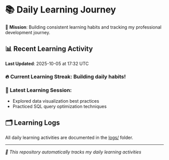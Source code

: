 # 📚 Daily Learning Journey

🎯 **Mission**: Building consistent learning habits and tracking my professional development journey.

## 📊 Recent Learning Activity

**Last Updated**: 2025-10-05 at 17:32 UTC

### 🔥 Current Learning Streak: Building daily habits!

### 📝 Latest Learning Session:
- Explored data visualization best practices
- Practiced SQL query optimization techniques

## 🗂️ Learning Logs

All daily learning activities are documented in the [logs/](./logs/) folder.

---
*🤖 This repository automatically tracks my daily learning activities*
